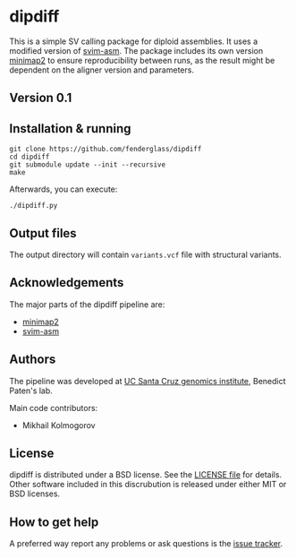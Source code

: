 # dipdiff

This is a simple SV calling package for diploid assemblies. It uses a modified version of [svim-asm](https://github.com/eldariont/svim-asm).
The package includes its own version [minimap2](https://github.com/lh3/minimap2) to ensure reproducibility between runs, 
as the result might be dependent on the aligner version and parameters.

## Version 0.1

Installation & running
----------------------

```
git clone https://github.com/fenderglass/dipdiff
cd dipdiff
git submodule update --init --recursive
make
```

Afterwards, you can execute:

```
./dipdiff.py
```

Output files
------------

The output directory will contain `variants.vcf` file with structural variants.


Acknowledgements
----------------

The major parts of the dipdiff pipeline are:

* [minimap2](https://github.com/lh3/minimap2)
* [svim-asm](https://github.com/eldariont/svim-asm)


Authors
-------

The pipeline was developed at [UC Santa Cruz genomics institute](https://ucscgenomics.soe.ucsc.edu/), Benedict Paten's lab.

Main code contributors:
* Mikhail Kolmogorov


License
-------

dipdiff is distributed under a BSD license. See the [LICENSE file](LICENSE) for details.
Other software included in this discrubution is released under either MIT or BSD licenses.


How to get help
---------------
A preferred way report any problems or ask questions is the 
[issue tracker](https://github.com/fenderglass/dipdiff/issues). 


